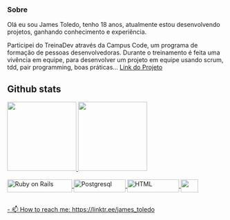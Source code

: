 ### Sobre
Olá eu sou James Toledo, tenho 18 anos, atualmente estou desenvolvendo projetos, ganhando conhecimento e experiência.

Participei do TreinaDev através da Campus Code, um programa de formação de pessoas desenvolvedoras. Durante o treinamento é feita uma vivência em equipe, para desenvolver um projeto em equipe usando scrum, tdd, pair programming, boas práticas... [Link do Projeto](https://github.com/TreinaDev/e-commerce-td08-time02)

## Github stats
<div align="center" style="display: flex; flex-direction: row; justify-content: space-between;">
  <a href="https://github.com/JamesToledo">
  <img height="160em" src="https://github-readme-stats.vercel.app/api?username=JamesToledo&show_icons=true&theme=vision-friendly-dark&include_all_commits=true&count_private=true"/>
  <img height="160em" src="https://github-readme-stats.vercel.app/api/top-langs/?username=JamesToledo&layout=compact&langs_count=7&theme=vision-friendly-dark"/>
</div>

<div style="display: inline_block"><br>
  <img align="center" alt="Ruby on Rails" height="30" width="150" src="https://img.shields.io/badge/Ruby_on_Rails-CC0000?style=for-the-badge&logo=ruby-on-rails&logoColor=white">
  <img align="center" alt="Postgresql" height="30" width="120" src="https://img.shields.io/badge/PostgreSQL-316192?style=for-the-badge&logo=postgresql&logoColor=white">
  <img align="center" alt="HTML" height="30" width="120" src="https://img.shields.io/badge/HTML5-E34F26?style=for-the-badge&logo=html5&logoColor=white">
  <img align="center" alt="" height="30" width="40" src="https://cdn.jsdelivr.net/gh/devicons/devicon/icons/docker/docker-plain-wordmark.svg">
</div>

##
<div>
  - 📫 How to reach me: https://linktr.ee/james_toledo
</div>
